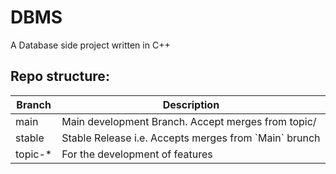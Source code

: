 # DBMS
A Database side project written in C++

## Repo structure:
      
<table>
  <thead>
    <tr>
      <th>Branch</th>
      <th>Description</th>
    </tr>
  </thead>
  <tbody>
    <tr>
      <td>main</td>
      <td>Main development Branch. Accept merges from topic/</td>
    </tr>
    <tr>
      <td>stable</td>
      <td>Stable Release i.e. Accepts merges from `Main` brunch</td>
    </tr>
    <tr>
      <td>topic-*</td>
      <td>For the development of features</td>
    </tr>
  </tbody>
</table>
